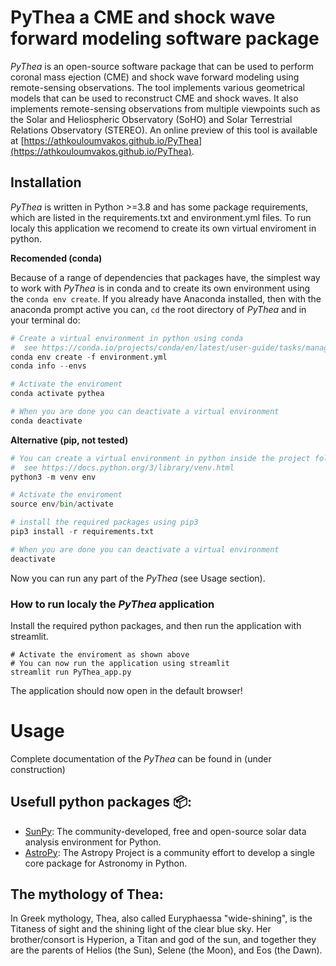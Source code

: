 # PyThea a CME and shock wave forward modeling software package

_PyThea_ is an open-source software package that can be used to perform coronal mass ejection (CME) and shock wave forward modeling using remote-sensing observations. The tool implements various geometrical models that can be used to reconstruct CME and shock waves. It also implements remote-sensing observations from multiple viewpoints such as the Solar and Heliospheric Observatory (SoHO) and Solar Terrestrial Relations Observatory (STEREO). An online preview of this tool is available at [https://athkouloumvakos.github.io/PyThea](https://athkouloumvakos.github.io/PyThea).

## Installation

_PyThea_ is written in Python >=3.8 and has some package requirements, which are listed in the requirements.txt and environment.yml files. 
To run localy this application we recomend to create its own virtual enviroment in python.

**Recomended (conda)**

Because of a range of dependencies that packages have, the simplest way to work with _PyThea_ 
is in conda and to create its own environment using the ```conda env create```. If you already have Anaconda installed, then with the anaconda prompt active you can, ```cd``` the root directory of _PyThea_ and in your terminal do:

```python
# Create a virtual environment in python using conda
#  see https://conda.io/projects/conda/en/latest/user-guide/tasks/manage-environments.html
conda env create -f environment.yml
conda info --envs

# Activate the enviroment
conda activate pythea

# When you are done you can deactivate a virtual environment
conda deactivate
```

**Alternative (pip, not tested)**

```python
# You can create a virtual environment in python inside the project folder.
#  see https://docs.python.org/3/library/venv.html
python3 -m venv env

# Activate the enviroment
source env/bin/activate

# install the required packages using pip3
pip3 install -r requirements.txt

# When you are done you can deactivate a virtual environment
deactivate
```

Now you can run any part of the _PyThea_ (see Usage section).

### How to run localy the _PyThea_ application
Install the required python packages, and then run the application with streamlit. 
```
# Activate the enviroment as shown above
# You can now run the application using streamlit
streamlit run PyThea_app.py
```
The application should now open in the default browser!

# Usage

Complete documentation of the _PyThea_ can be found in (under construction)

## Usefull python packages 📦:
        
- [SunPy](https://sunpy.org/): The community-developed, free and open-source solar data analysis environment for Python.
- [AstroPy](https://www.astropy.org/): The Astropy Project is a community effort to develop a single core package for Astronomy in Python.

## The mythology of Thea:

In Greek mythology, Thea, also called Euryphaessa "wide-shining", is the Titaness of sight and the shining light of the clear blue sky. Her brother/consort is Hyperion, a Titan and god of the sun, and together they are the parents of Helios (the Sun), Selene (the Moon), and Eos (the Dawn).
